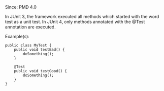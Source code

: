 Since: PMD 4.0

In JUnit 3, the framework executed all methods which started with the word test as a unit test. 
In JUnit 4, only methods annotated with the @Test annotation are executed.

Example(s):
```
public class MyTest {
    public void testBad() {
        doSomething();
    }

	@Test
    public void testGood() {
        doSomething();
    }
}
```
